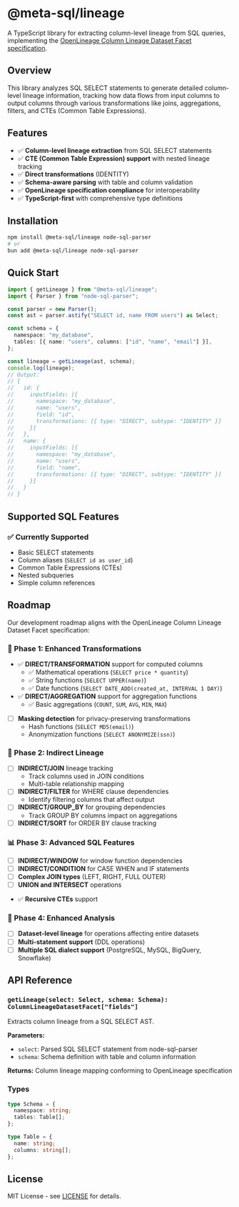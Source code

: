# @meta-sql/lineage

A TypeScript library for extracting column-level lineage from SQL queries, implementing the [OpenLineage Column Lineage Dataset Facet specification](https://openlineage.io/docs/spec/facets/dataset-facets/column_lineage_facet/).

## Overview

This library analyzes SQL SELECT statements to generate detailed column-level lineage information, tracking how data flows from input columns to output columns through various transformations like joins, aggregations, filters, and CTEs (Common Table Expressions).

## Features

- ✅ **Column-level lineage extraction** from SQL SELECT statements
- ✅ **CTE (Common Table Expression) support** with nested lineage tracking
- ✅ **Direct transformations** (IDENTITY)
- ✅ **Schema-aware parsing** with table and column validation
- ✅ **OpenLineage specification compliance** for interoperability
- ✅ **TypeScript-first** with comprehensive type definitions

## Installation

```bash
npm install @meta-sql/lineage node-sql-parser
# or
bun add @meta-sql/lineage node-sql-parser
```

## Quick Start

```typescript
import { getLineage } from "@meta-sql/lineage";
import { Parser } from "node-sql-parser";

const parser = new Parser();
const ast = parser.astify("SELECT id, name FROM users") as Select;

const schema = {
  namespace: "my_database",
  tables: [{ name: "users", columns: ["id", "name", "email"] }],
};

const lineage = getLineage(ast, schema);
console.log(lineage);
// Output:
// {
//   id: {
//     inputFields: [{
//       namespace: "my_database",
//       name: "users",
//       field: "id",
//       transformations: [{ type: "DIRECT", subtype: "IDENTITY" }]
//     }]
//   },
//   name: {
//     inputFields: [{
//       namespace: "my_database",
//       name: "users",
//       field: "name",
//       transformations: [{ type: "DIRECT", subtype: "IDENTITY" }]
//     }]
//   }
// }
```

## Supported SQL Features

### ✅ Currently Supported

- Basic SELECT statements
- Column aliases (`SELECT id as user_id`)
- Common Table Expressions (CTEs)
- Nested subqueries
- Simple column references

## Roadmap

Our development roadmap aligns with the OpenLineage Column Lineage Dataset Facet specification:

### 🚧 Phase 1: Enhanced Transformations

- ✅ **DIRECT/TRANSFORMATION** support for computed columns
  - ✅ Mathematical operations (`SELECT price * quantity`)
  - ✅ String functions (`SELECT UPPER(name)`)
  - ✅ Date functions (`SELECT DATE_ADD(created_at, INTERVAL 1 DAY)`)
- ✅ **DIRECT/AGGREGATION** support for aggregation functions
  - ✅ Basic aggregations (`COUNT`, `SUM`, `AVG`, `MIN`, `MAX`)
- [ ] **Masking detection** for privacy-preserving transformations
  - Hash functions (`SELECT MD5(email)`)
  - Anonymization functions (`SELECT ANONYMIZE(ssn)`)

### 🔄 Phase 2: Indirect Lineage

- [ ] **INDIRECT/JOIN** lineage tracking
  - Track columns used in JOIN conditions
  - Multi-table relationship mapping
- [ ] **INDIRECT/FILTER** for WHERE clause dependencies
  - Identify filtering columns that affect output
- [ ] **INDIRECT/GROUP_BY** for grouping dependencies
  - Track GROUP BY columns impact on aggregations
- [ ] **INDIRECT/SORT** for ORDER BY clause tracking

### 📊 Phase 3: Advanced SQL Features

- [ ] **INDIRECT/WINDOW** for window function dependencies
- [ ] **INDIRECT/CONDITION** for CASE WHEN and IF statements
- [ ] **Complex JOIN types** (LEFT, RIGHT, FULL OUTER)
- [ ] **UNION and INTERSECT** operations
- ✅ **Recursive CTEs** support

### 🔧 Phase 4: Enhanced Analysis

- [ ] **Dataset-level lineage** for operations affecting entire datasets
- [ ] **Multi-statement support** (DDL operations)
- [ ] **Multiple SQL dialect support** (PostgreSQL, MySQL, BigQuery, Snowflake)

## API Reference

### `getLineage(select: Select, schema: Schema): ColumnLineageDatasetFacet["fields"]`

Extracts column lineage from a SQL SELECT AST.

**Parameters:**

- `select`: Parsed SQL SELECT statement from node-sql-parser
- `schema`: Schema definition with table and column information

**Returns:** Column lineage mapping conforming to OpenLineage specification

### Types

```typescript
type Schema = {
  namespace: string;
  tables: Table[];
};

type Table = {
  name: string;
  columns: string[];
};
```

## License

MIT License - see [LICENSE](../../LICENSE) for details.
